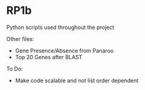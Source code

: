 # RP1b
Python scripts used throughout the project

Other files:
- Gene Presence/Absence from Panaroo
- Top 20 Genes after BLAST 

To Do:
- Make code scalable and not list order dependent
